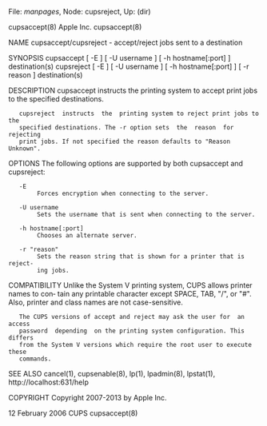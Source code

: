 File: *manpages*,  Node: cupsreject,  Up: (dir)

cupsaccept(8)                     Apple Inc.                     cupsaccept(8)



NAME
       cupsaccept/cupsreject - accept/reject jobs sent to a destination

SYNOPSIS
       cupsaccept [ -E ] [ -U username ] [ -h hostname[:port] ] destination(s)
       cupsreject  [ -E ] [ -U username ] [ -h hostname[:port] ] [ -r reason ]
       destination(s)

DESCRIPTION
       cupsaccept instructs the printing system to accept print  jobs  to  the
       specified destinations.

       cupsreject  instructs  the  printing system to reject print jobs to the
       specified destinations. The -r option sets  the  reason  for  rejecting
       print jobs. If not specified the reason defaults to "Reason Unknown".

OPTIONS
       The following options are supported by both cupsaccept and cupsreject:

       -E
            Forces encryption when connecting to the server.

       -U username
            Sets the username that is sent when connecting to the server.

       -h hostname[:port]
            Chooses an alternate server.

       -r "reason"
            Sets the reason string that is shown for a printer that is reject‐
            ing jobs.

COMPATIBILITY
       Unlike the System V printing system, CUPS allows printer names to  con‐
       tain  any  printable  character  except SPACE, TAB, "/", or "#".  Also,
       printer and class names are not case-sensitive.

       The CUPS versions of accept and reject may ask the user for  an  access
       password  depending  on the printing system configuration. This differs
       from the System V versions which require the root user to execute these
       commands.

SEE ALSO
       cancel(1), cupsenable(8), lp(1), lpadmin(8), lpstat(1),
       http://localhost:631/help

COPYRIGHT
       Copyright 2007-2013 by Apple Inc.



12 February 2006                     CUPS                        cupsaccept(8)
